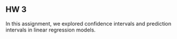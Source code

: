 ## HW 3
In this assignment, we explored confidence intervals and prediction intervals in linear regression models.

